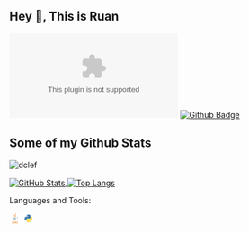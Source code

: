 ## Hey 👋, This is Ruan

[![Mail Badge](https://img.shields.io/badge/-1780990849@qq.com?style=flat&logo=Gmail&logoColor=white&link=mailto:1780990849@qq.com)](mailto:1780990849@qq.com)
[![Github Badge](https://img.shields.io/badge/-dclef-grey?style=flat&logo=github&logoColor=white&link=https://github.com/dclef/)](https://www.github.com/dclef/)
## Some of my Github Stats
<p align=left> <img src=https://komarev.com/ghpvc/?username=dclef alt=dclef /> </p>

<a href="https://github.com/dclef">
  <img align="center" alt="GitHub Stats" src="https://github-readme-stats.vercel.app/api?username=dclef&show_icons=true&include_all_commits=true" />
</a>
<a href="https://github.com/dclef">
  <img align="center" alt="Top Langs" src="https://github-readme-stats.vercel.app/api/top-langs/?username=ryyyc&layout=compact" />
</a>

Languages and Tools:

<code><img height="20" src="https://raw.githubusercontent.com/github/explore/80688e429a7d4ef2fca1e82350fe8e3517d3494d/topics/java/java.png" alt="java"></code>
<code><img height="20" src="https://raw.githubusercontent.com/github/explore/80688e429a7d4ef2fca1e82350fe8e3517d3494d/topics/python/python.png" alt="python"></code>




